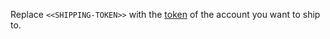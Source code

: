 Replace `<<SHIPPING-TOKEN>>` with the [token](https://app.logz.io/#/dashboard/settings/general) of the account you want to ship to.